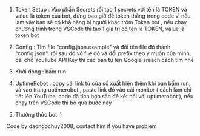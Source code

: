 1. Token Setup : Vào phần Secrets rồi tạo 1 secrets với tên là TOKEN và value là token của bot, đừng bao giờ để token thẳng trong code vì nếu làm vậy bạn sẽ có khả năng bị người khác trộm Token bot , nếu chạy chương trình trong VSCode thì tạo 1 giá trị có tên là TOKEN, value là token bot

2. Config : Tìm file "config.json.example" và đôi tên file đó thành "config.json", rồi sau đó vô file đó và đổi prefix theo ý muốn của mình, cái chỗ YouTube API Key thì các bạn tự lên Google sreach cách tìm nhé

3. Khởi động : bấm run

4. UptimeRobot : copy cái link từ cửa sổ xuất hiện thêm khi bạn bấm run, và vào trang uptimerobot , paste link đó vào cái monitor ( cách làm chi tiêt lên YouTube, code đã tích hợp sẵn để kết nối với uptimerobot	), nếu chạy trên VSCode thì bỏ qua bước này

5. Thưởng thức bot :)

Code by daongochuy2008,  contact him if you have problem

